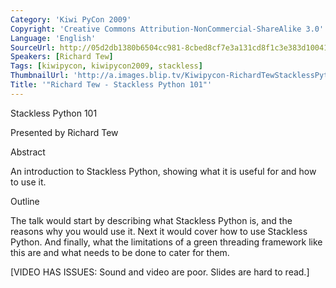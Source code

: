 ```yaml
---
Category: 'Kiwi PyCon 2009'
Copyright: 'Creative Commons Attribution-NonCommercial-ShareAlike 3.0'
Language: 'English'
SourceUrl: http://05d2db1380b6504cc981-8cbed8cf7e3a131cd8f1c3e383d10041.r93.cf2.rackcdn.com/kiwi-pycon-2009/121_richard-tew-stackless-python-101.flv
Speakers: [Richard Tew]
Tags: [kiwipycon, kiwipycon2009, stackless]
ThumbnailUrl: 'http://a.images.blip.tv/Kiwipycon-RichardTewStacklessPython101699-529.jpg'
Title: '"Richard Tew - Stackless Python 101"'
---
```

Stackless Python 101

Presented by Richard Tew

Abstract

An introduction to Stackless Python, showing what it is useful for and how to
use it.

Outline

The talk would start by describing what Stackless Python is, and the reasons
why you would use it. Next it would cover how to use Stackless Python. And
finally, what the limitations of a green threading framework like this are and
what needs to be done to cater for them.

[VIDEO HAS ISSUES: Sound and video are poor. Slides are hard to read.]

